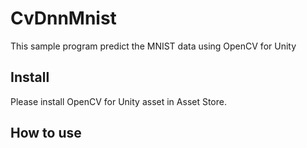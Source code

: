 # CvDnnMnist

This sample program predict the MNIST data using OpenCV for Unity

## Install
Please install OpenCV for Unity asset in Asset Store.

## How to use

